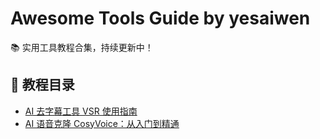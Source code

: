 # Awesome Tools Guide by yesaiwen

📚 实用工具教程合集，持续更新中！

## 📖 教程目录

- [AI 去字幕工具 VSR 使用指南](AI去字幕-VSR.md)
- [AI 语音克隆 CosyVoice：从入门到精通](AI语音克隆cosyvoice——从入门到精通：.md)

